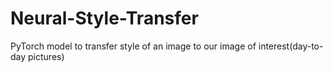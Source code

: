 # Neural-Style-Transfer
PyTorch model to transfer style of an image to our image of interest(day-to-day pictures)
